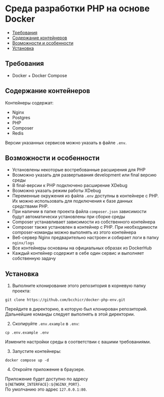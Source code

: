 # Среда разработки PHP на основе Docker

- [Требования](#Требования)
- [Содержание контейнеров](#Содержание-контейнеров)
- [Возможности и особенности](#Возможности-и-особенности)
- [Установка](#Установка)

## Требования

- Docker + Docker Compose

## Содержание контейнеров

Контейнеры содержат:

- Nginx
- Postgres
- PHP
- Composer
- Redis

Версии указанных сервисов можно указать в файле `.env`.

## Возможности и особенности

- Установлены некоторые востребованные расширения для PHP
- Возможно указать для развертывания development или final версию среды
- В final-версии к PHP подключено расширение XDebug
- Возможно указать режим работы XDebug
- Переменные окружения из файла `.env` доступны в контейнере с PHP. Их можно использовать для подключения к базе данных средствами PHP.
- При наличии в папке проекта файла `composer.json` зависимости будут автоматически установлены при сборке среды
- Composer устанавливает зависимости из собственного контейнера
- Composer также установлен в контейнер с PHP. При необходимости composer-команды можно выполнять из этого контейнера
- Веб-сервер Nginx предварительно настроен и собирает логи в папку `nginx/logs`
- Все контейнеры основаны на официальных образах из DockerHub
- Каждый контейнер содержит в себе один сервис и выполняет собственную задачу

## Установка

1. Выполните клонирование этого репозитория в корневую папку проекта:

```shell script
git clone https://github.com/bcchicr/docker-php-env.git
```

Перейдите в директорию, в которую был клонирован репозиторий. Дальнейшие команды следует выполнять в этой директории.

2. Скопируйте `.env.example` в `.env`:

```shell script
cp .env.example .env
```

Измените настройки среды в соответствии с вашими требованиями.

3. Запустите контейнеры:

```shell script
docker compose up -d
```

4. Откройте приложение в браузере.

Приложение будет доступно по адресу `${NETWORK_INTERFACE}:${NGINX_PORT}`.  
По умолчанию это адрес `127.0.0.1:80`.
